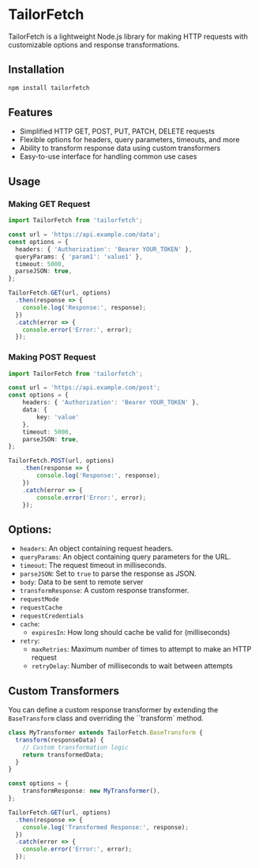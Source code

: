 # TailorFetch

TailorFetch is a lightweight Node.js library for making HTTP requests with customizable options and response transformations.

## Installation

```bash
npm install tailorfetch 
```

## Features
 - Simplified HTTP GET, POST, PUT, PATCH, DELETE requests
 - Flexible options for headers, query parameters, timeouts, and more
 - Ability to transform response data using custom transformers
 - Easy-to-use interface for handling common use cases

## Usage
### Making GET Request
```typescript
import TailorFetch from 'tailorfetch';

const url = 'https://api.example.com/data';
const options = {
  headers: { 'Authorization': 'Bearer YOUR_TOKEN' },
  queryParams: { 'param1': 'value1' },
  timeout: 5000,
  parseJSON: true,
};

TailorFetch.GET(url, options)
  .then(response => {
    console.log('Response:', response);
  })
  .catch(error => {
    console.error('Error:', error);
  });
```

### Making POST Request
```typescript
import TailorFetch from 'tailorfetch';

const url = 'https://api.example.com/post';
const options = {
    headers: { 'Authorization': 'Bearer YOUR_TOKEN' },
    data: {
        key: 'value'
    },
    timeout: 5000,
    parseJSON: true,
};

TailorFetch.POST(url, options)
    .then(response => {
        console.log('Response:', response);
    })
    .catch(error => {
        console.error('Error:', error);
    });

```

## Options:
 - `headers`: An object containing request headers.
 - `queryParams`: An object containing query parameters for the URL.
 - `timeout`: The request timeout in milliseconds.
 - `parseJSON`: Set to `true` to parse the response as JSON.
 - `body`: Data to be sent to remote server
 - `transformResponse`: A custom response transformer.
 - `requestMode`
 - `requestCache`
 - `requestCredentials`
 - `cache`:
   - `expiresIn`: How long should cache be valid for (milliseconds)
 - `retry`:
   - `maxRetries`: Maximum number of times to attempt to make an HTTP request
   - `retryDelay`: Number of milliseconds to wait between attempts

## Custom Transformers

You can define a custom response transformer by extending the `BaseTransform` class and overriding the ``transform` method.

```typescript
class MyTransformer extends TailorFetch.BaseTransform {
  transform(responseData) {
    // Custom transformation logic
    return transformedData;
  }
}

const options = {
    transformResponse: new MyTransformer(),
};

TailorFetch.GET(url, options)
  .then(response => {
    console.log('Transformed Response:', response);
  })
  .catch(error => {
    console.error('Error:', error);
  });

```